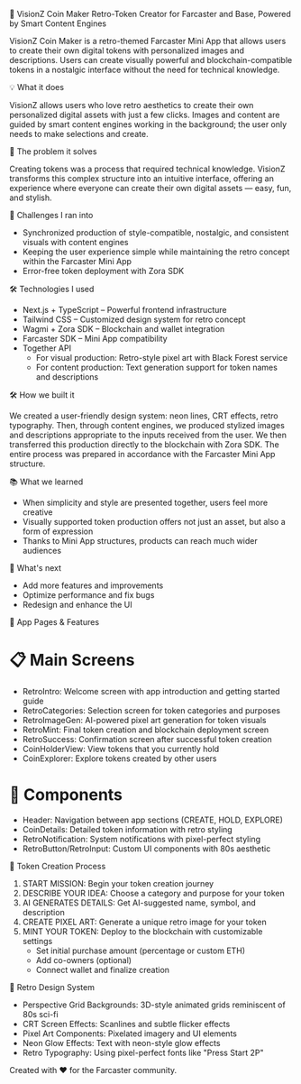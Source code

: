  🚀 VisionZ Coin Maker
 Retro-Token Creator for Farcaster and Base, Powered by Smart Content Engines

VisionZ Coin Maker is a retro-themed Farcaster Mini App that allows users to create their own digital tokens with personalized images and descriptions. Users can create visually powerful and blockchain-compatible tokens in a nostalgic interface without the need for technical knowledge.

 💡 What it does

VisionZ allows users who love retro aesthetics to create their own personalized digital assets with just a few clicks. Images and content are guided by smart content engines working in the background; the user only needs to make selections and create.

 🧠 The problem it solves

Creating tokens was a process that required technical knowledge. VisionZ transforms this complex structure into an intuitive interface, offering an experience where everyone can create their own digital assets — easy, fun, and stylish.

 🚧 Challenges I ran into

- Synchronized production of style-compatible, nostalgic, and consistent visuals with content engines
- Keeping the user experience simple while maintaining the retro concept within the Farcaster Mini App
- Error-free token deployment with Zora SDK

 🛠️ Technologies I used

- Next.js + TypeScript – Powerful frontend infrastructure
- Tailwind CSS – Customized design system for retro concept
- Wagmi + Zora SDK – Blockchain and wallet integration
- Farcaster SDK – Mini App compatibility
- Together API
  - For visual production: Retro-style pixel art with Black Forest service
  - For content production: Text generation support for token names and descriptions

 🛠️ How we built it

We created a user-friendly design system: neon lines, CRT effects, retro typography. Then, through content engines, we produced stylized images and descriptions appropriate to the inputs received from the user. We then transferred this production directly to the blockchain with Zora SDK. The entire process was prepared in accordance with the Farcaster Mini App structure.

 📚 What we learned

- When simplicity and style are presented together, users feel more creative
- Visually supported token production offers not just an asset, but also a form of expression
- Thanks to Mini App structures, products can reach much wider audiences

 🔮 What's next

- Add more features and improvements
- Optimize performance and fix bugs
- Redesign and enhance the UI

 📱 App Pages & Features

# 📋 Main Screens

- RetroIntro: Welcome screen with app introduction and getting started guide
- RetroCategories: Selection screen for token categories and purposes
- RetroImageGen: AI-powered pixel art generation for token visuals
- RetroMint: Final token creation and blockchain deployment screen
- RetroSuccess: Confirmation screen after successful token creation
- CoinHolderView: View tokens that you currently hold
- CoinExplorer: Explore tokens created by other users

# 🔧 Components

- Header: Navigation between app sections (CREATE, HOLD, EXPLORE)
- CoinDetails: Detailed token information with retro styling
- RetroNotification: System notifications with pixel-perfect styling
- RetroButton/RetroInput: Custom UI components with 80s aesthetic

 🚀 Token Creation Process

1. START MISSION: Begin your token creation journey
2. DESCRIBE YOUR IDEA: Choose a category and purpose for your token
3. AI GENERATES DETAILS: Get AI-suggested name, symbol, and description
4. CREATE PIXEL ART: Generate a unique retro image for your token
5. MINT YOUR TOKEN: Deploy to the blockchain with customizable settings
   - Set initial purchase amount (percentage or custom ETH)
   - Add co-owners (optional)
   - Connect wallet and finalize creation

 🎨 Retro Design System

- Perspective Grid Backgrounds: 3D-style animated grids reminiscent of 80s sci-fi
- CRT Screen Effects: Scanlines and subtle flicker effects
- Pixel Art Components: Pixelated imagery and UI elements
- Neon Glow Effects: Text with neon-style glow effects
- Retro Typography: Using pixel-perfect fonts like "Press Start 2P"

Created with ❤️ for the Farcaster community.
